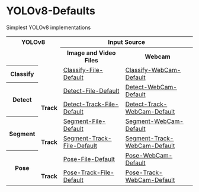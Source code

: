 # YOLOv8-Defaults
Simplest YOLOv8 implementations

<div align="center">
  <table>
    <tbody>
      <tr>
        <th colspan="2">YOLOv8</th>
        <th colspan="2">Input Source</th>
      </tr>
      <tr>
        <td></td>
        <td></td>
        <th>Image and Video Files</th>
        <th>Webcam</th>
      </tr>
      <tr>
        <th>Classify</th>
        <td></td>
        <td>
          <a href="https://github.com/Visionoscope/YOLOv8-Defaults/blob/main/Classify-File-Default.py">Classify-File-Default</a>
        </td>
        <td>
          <a href="https://github.com/Visionoscope/YOLOv8-Defaults/blob/main/Classify-WebCam-Default.py">Classify-WebCam-Default</a>
        </td>
      </tr>
      <tr>
        <th rowspan="2">Detect</th>
        <td></td>
        <td>
          <a href="https://github.com/Visionoscope/YOLOv8-Defaults/blob/main/Detect-File-Default.py">Detect-File-Default</a>
        </td>
        <td>
          <a href="https://github.com/Visionoscope/YOLOv8-Defaults/blob/main/Detect-WebCam-Default.py">Detect-WebCam-Default</a>
        </td>
      </tr>
      <tr>
        <td>
          <b>Track</b>
        </td>
        <td>
          <a href="https://github.com/Visionoscope/YOLOv8-Defaults/blob/main/Detect-Track-File-Default.py">Detect-Track-File-Default</a>
        </td>
        <td>
          <a href="https://github.com/Visionoscope/YOLOv8-Defaults/blob/main/Detect-Track-WebCam-Default.py">Detect-Track-WebCam-Default</a>
        </td>
      </tr>
      <tr>
        <th rowspan="2">Segment</th>
        <td></td>
        <td>
          <a href="https://github.com/Visionoscope/YOLOv8-Defaults/blob/main/Segment-File-Default.py">Segment-File-Default</a>
        </td>
        <td>
          <a href="https://github.com/Visionoscope/YOLOv8-Defaults/blob/main/Segment-WebCam-Default.py">Segment-WebCam-Default</a>
        </td>
      </tr>
      <tr>
        <td>
          <b>Track</b>
        </td>
        <td>
          <a href="https://github.com/Visionoscope/YOLOv8-Defaults/blob/main/Segment-Track-File-Default.py">Segment-Track-File-Default</a>
        </td>
        <td>
          <a href="https://github.com/Visionoscope/YOLOv8-Defaults/blob/main/Segment-Track-WebCam-Default.py">Segment-Track-WebCam-Default</a>
        </td>
      </tr>
      <tr>
        <th rowspan="2">Pose</th>
        <td></td>
        <td>
          <a href="https://github.com/Visionoscope/YOLOv8-Defaults/blob/main/Pose-File-Default.py">Pose-File-Default</a>
        </td>
        <td>
          <a href="https://github.com/Visionoscope/YOLOv8-Defaults/blob/main/Pose-WebCam-Default.py">Pose-WebCam-Default</a>
        </td>
      </tr>
      <tr>
        <td>
          <b>Track</b>
        </td>
        <td>
          <a href="https://github.com/Visionoscope/YOLOv8-Defaults/blob/main/Pose-Track-File-Default.py">Pose-Track-File-Default</a>
        </td>
        <td>
          <a href="https://github.com/Visionoscope/YOLOv8-Defaults/blob/main/Pose-Track-WebCam-Default.py">Pose-Track-WebCam-Default</a>
        </td>
      </tr>
    </tbody>
  </table>
</div>

